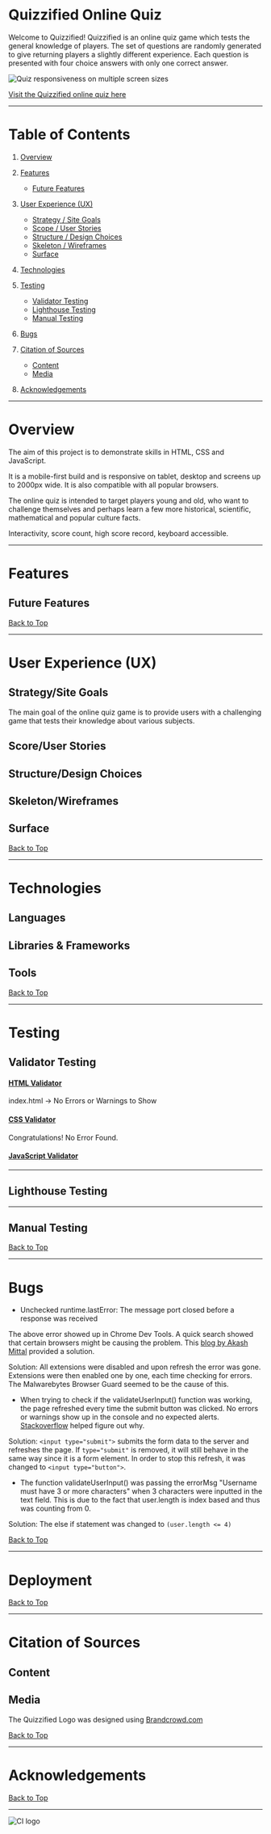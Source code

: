 
# Quizzified Online Quiz

Welcome to Quizzified! Quizzified is an online quiz game which tests the general knowledge of players.  The set of questions are randomly generated to give returning players a slightly different experience. Each question is presented with four choice answers with only one correct answer. 

![Quiz responsiveness on multiple screen sizes]()

[Visit the Quizzified online quiz here]()

___

# Table of Contents

1. [Overview](#overview)
2. [Features](#features)  


    * [Future Features](#future-features)
3. [User Experience (UX)](#user-experience-ux)
    * [Strategy / Site Goals](#strategysite-goals)
    * [Scope / User Stories](#scopeuser-stories)
    * [Structure / Design Choices](#structuredesign-choices)
    * [Skeleton / Wireframes](#skeletonwireframes)
    * [Surface](#surface)
4. [Technologies](#technologies)
5. [Testing](#testing)
    * [Validator Testing](#validator-testing)
    * [Lighthouse Testing](#lighthouse-testing)
    * [Manual Testing](#manual-testing)
6. [Bugs](#bugs)
7. [Citation of Sources](#citation-of-sources)
    * [Content](#content)
    * [Media](#media)
8. [Acknowledgements](#acknowledgements)

---

# Overview

The aim of this project is to demonstrate skills in HTML, CSS and JavaScript.  

It is a mobile-first build and is responsive on tablet, desktop and screens up to 2000px wide. It is also compatible with all popular browsers. 

The online quiz is intended to target players young and old, who want to challenge themselves and perhaps learn a few more historical, scientific, mathematical and popular culture facts. 

Interactivity, score count, high score record, keyboard accessible.



---

# Features

## Future Features

[Back to Top](#table-of-contents)

---

# User Experience (UX)

## Strategy/Site Goals
The main goal of the online quiz game is to provide users with a challenging game that tests their knowledge about various subjects. 

## Score/User Stories

## Structure/Design Choices

## Skeleton/Wireframes

## Surface

[Back to Top](#table-of-contents)

---

# Technologies

## Languages

## Libraries & Frameworks

## Tools

[Back to Top](#table-of-contents)

---

# Testing

## Validator Testing

#### [HTML Validator](https://validator.w3.org/)

index.html -> No Errors or Warnings to Show

#### [CSS Validator](https://jigsaw.w3.org/css-validator/)

Congratulations! No Error Found.

#### [JavaScript Validator](https://jshint.com/)

---

## Lighthouse Testing

---

## Manual Testing


[Back to Top](#table-of-contents)

---

# Bugs

* Unchecked runtime.lastError: The message port closed before a response was received

The above error showed up in Chrome Dev Tools. 
A quick search showed that certain browsers might be causing the problem. This [blog by Akash Mittal](https://akashmittal.com/unchecked-runtime-lasterror-message-port-closed/) provided a solution. 

Solution: All extensions were disabled and upon refresh the error was gone.  Extensions were then enabled one by one, each time checking for errors. The Malwarebytes Browser Guard seemed to be the cause of this.

* When trying to check if the validateUserInput() function was working, the page refreshed every time the submit button was clicked.  No errors or warnings show up in the console and no expected alerts. [Stackoverflow](https://stackoverflow.com/questions/44681646/the-page-will-strangely-refresh-when-i-click-the-button) helped figure out why.

Solution: `<input type="submit">` submits the form data to the server and refreshes the page.  If `type="submit"` is removed, it will still behave in the same way since it is a form element.  In order to stop this refresh, it was changed to `<input type="button">`. 

* The function validateUserInput() was passing the errorMsg "Username must have 3 or more characters" when 3 characters were inputted in the text field.  This is due to the fact that user.length is index based and thus was counting from 0.  

Solution: The else if statement was changed to `(user.length <= 4)`


[Back to Top](#table-of-contents)

---

# Deployment


[Back to Top](#table-of-contents)

---

# Citation of Sources

## Content

## Media

The Quizzified Logo was designed using [Brandcrowd.com](https://www.brandcrowd.com/)

[Back to Top](#table-of-contents)

---

# Acknowledgements

[Back to Top](#table-of-contents)

---

![CI logo](https://codeinstitute.s3.amazonaws.com/fullstack/ci_logo_small.png)

